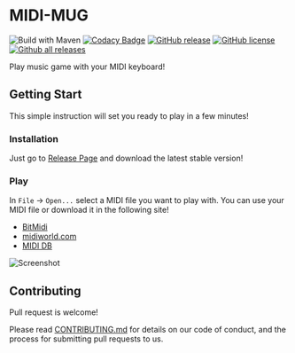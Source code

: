 # MIDI-MUG

![Build with Maven](https://github.com/dj6082013/MIDI-MUG/workflows/Build%20with%20Maven/badge.svg)
[![Codacy Badge](https://api.codacy.com/project/badge/Grade/c1d57b47c2fd44a3a5d9cbfdee44d22e)](https://app.codacy.com/manual/dj6082013/MIDI-MUG?utm_source=github.com&utm_medium=referral&utm_content=dj6082013/MIDI-MUG&utm_campaign=Badge_Grade_Settings)
[![GitHub release](https://img.shields.io/github/release/dj6082013/MIDI-MUG.svg)](https://GitHub.com/dj6082013/MIDI-MUG/releases/)
[![GitHub license](https://img.shields.io/github/license/dj6082013/MIDI-MUG.svg)](https://github.com/dj6082013/MIDI-MUG/blob/master/LICENSE)
[![Github all releases](https://img.shields.io/github/downloads/dj6082013/MIDI-MUG/total.svg)](https://github.com/dj6082013/MIDI-MUG/releases/)

Play music game with your MIDI keyboard!

## Getting Start

This simple instruction will set you ready to play in a few minutes!

### Installation

Just go to [Release Page](https://github.com/dj6082013/MIDI-MUG/releases/) and download the latest stable version!

### Play

In `File` -> `Open...` select a MIDI file you want to play with.
You can use your MIDI file or download it in the following site!
 
  - [BitMidi](https://bitmidi.com/) 
  - [midiworld.com](https://www.midiworld.com/)
  - [MIDI DB](https://www.mididb.com/)

![Screenshot](https://github.com/dj6082013/MIDI-MUG/raw/master/screenshot.png?raw=true "Screenshot")

## Contributing

Pull request is welcome!

Please read [CONTRIBUTING.md](https://gist.github.com/dj6082013/MIDI-MUG) for details on our code of conduct, and the process for submitting pull requests to us.
